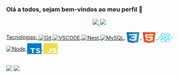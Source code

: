 ### Olá a todos, sejam bem-vindos ao meu perfil 👋

<div align="center">
  <a href="https://github.com/seugirdorx">
    <img height="170em" src="https://github-readme-stats.vercel.app/api/top-langs/?username=seugirdorx&layout=compact&langs_count=7&theme=cobalt">
    <img height="170em" src="https://github-readme-stats.vercel.app/api?username=seugirdorx&show_icons=true&theme=cobalt&include_all_commits=true&count_private=true"/>
</div>
  
  <div style="display: inline_block"><br>
    Tecnologias:
    <img align="center" alt="Git" height="30" width="40" src="https://cdn.jsdelivr.net/gh/devicons/devicon/icons/git/git-original.svg">
    <img align="center" alt="VSCODE" height="30" width="40" src="https://cdn.jsdelivr.net/gh/devicons/devicon/icons/vscode/vscode-original.svg">
    <img align="center" alt="Nest" height="30" width="40" src="https://cdn.jsdelivr.net/gh/devicons/devicon/icons/nestjs/nestjs-plain.svg">
    <img align="center" alt="MySQL" height="30" width="40" src="https://cdn.jsdelivr.net/gh/devicons/devicon/icons/mysql/mysql-original.svg">
    <img align="center" alt="CSS" height="30" width="40" src="https://raw.githubusercontent.com/devicons/devicon/master/icons/css3/css3-original.svg">
    <img align="center" alt="HTML" height="30" width="40" src="https://raw.githubusercontent.com/devicons/devicon/master/icons/html5/html5-original.svg">
    <img align="center" alt="react" height="30" width="40" src="https://raw.githubusercontent.com/devicons/devicon/master/icons/react/react-original.svg">
    <img align="center" alt="Node" height="30" width="40" src="https://cdn.jsdelivr.net/gh/devicons/devicon/icons/nodejs/nodejs-original.svg">
    <img align="center" alt="Ts" height="30" width="40" src="https://raw.githubusercontent.com/devicons/devicon/master/icons/typescript/typescript-plain.svg">
    <img align="center" alt="Js" height="30" width="40" src="https://raw.githubusercontent.com/devicons/devicon/master/icons/javascript/javascript-plain.svg">
   
    

</div>

   ##
  
  <div> 
    <a href="https://www.linkedin.com/in/" target="_blank"><img src="https://img.shields.io/badge/-LinkedIn-%230077B5?style=for-the-badge&logo=linkedin&logoColor=white" target="_blank"></a> 
    <a href = "mailto:amandagetion@gmai.com"><img src="https://img.shields.io/badge/-Gmail-%23333?style=for-the-badge&logo=gmail&logoColor=white" target="_blank"></a>

</div>
